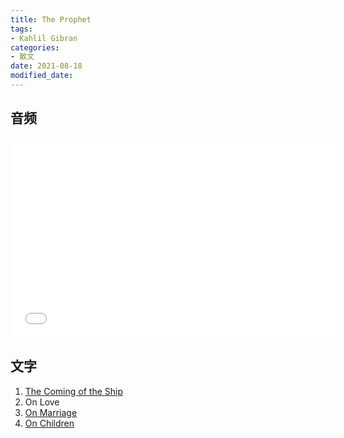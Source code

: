 ```yaml
---
title: The Prophet
tags: 
- Kahlil Gibran
categories:
- 散文
date: 2021-08-18
modified_date: 
---
```


## 音频
<iframe frameborder="no" border="0" marginwidth="0" marginheight="0" width=520 height=320 src="//music.163.com/outchain/player?type=1&id=78192760&auto=1"></iframe>

## 文字
1. [The Coming of the Ship](./The-Coming-of-the-Ship)
2. On Love
3. [On Marriage](./The-Prophet-On-Marriage)
4. [On Children](./The-Prophet-On-Children)






